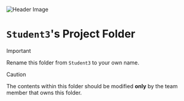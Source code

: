 ![Header Image](https://github.com/ee209-2020class/ee209-2020class.github.io/blob/master/ExtraInfo/logo.png)

# `Student3`'s Project Folder

> [!IMPORTANT]
> Rename this folder from `Student3` to your own name.

> [!CAUTION]
> The contents within this folder should be modified **only** by the team member that owns this folder.